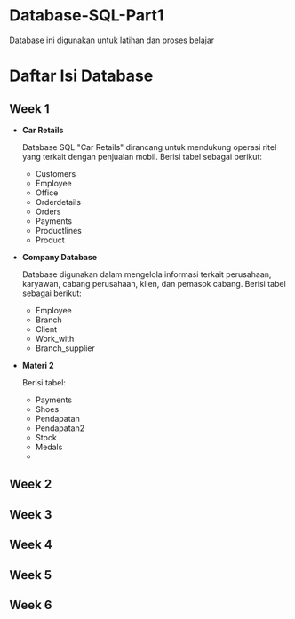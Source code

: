 # Database-SQL-Part1
Database ini digunakan untuk latihan dan proses belajar

# Daftar Isi Database

## Week 1
* **Car Retails**

  Database SQL "Car Retails" dirancang untuk mendukung operasi ritel yang terkait dengan penjualan mobil. Berisi tabel sebagai berikut:
  * Customers
  * Employee
  * Office
  * Orderdetails
  * Orders
  * Payments
  * Productlines
  * Product
    
* **Company Database**

  Database digunakan dalam mengelola informasi terkait perusahaan, karyawan, cabang perusahaan, klien, dan pemasok cabang. Berisi tabel sebagai berikut:
  * Employee
  * Branch
  * Client
  * Work_with
  * Branch_supplier
    
* **Materi 2**

  Berisi tabel:
  * Payments
  * Shoes
  * Pendapatan
  * Pendapatan2
  * Stock
  * Medals
  * 

## Week 2
## Week 3
## Week 4
## Week 5
## Week 6

